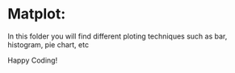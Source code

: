 # Matplot:
In this folder you will find different ploting techniques such as  bar, histogram, pie chart, etc

Happy Coding!
